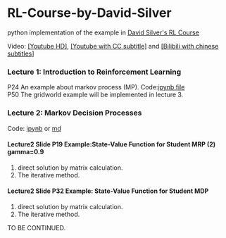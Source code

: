 # RL-Course-by-David-Silver
python implementation of the example in [David Silver's RL Course](https://www.davidsilver.uk/teaching/) 

Video: [[Youtube HD]](https://www.youtube.com/watch?v=2pWv7GOvuf0), [[Youtube with CC subtitle]](https://www.youtube.com/watch?v=zMsphnBCpdI&list=UUF0DiTWneggGunOcU2agJjA&index=24) and [[Bilibili with chinese subtitles]](https://www.bilibili.com/video/av45357759/)
### Lecture 1: Introduction to Reinforcement Learning 

P24 An example about markov process (MP). Code:[ipynb file](https://github.com/GarfieldF/RL-Course-by-David-Silver/blob/master/Lecture1MP.ipynb)   
P50 The gridworld example will be implemented in lecture 3.

### Lecture 2: Markov Decision Processes  
Code: [ipynb](https://github.com/GarfieldF/RL-Course-by-David-Silver/blob/master/Lecture2.ipynb) or  [md](https://github.com/GarfieldF/RL-Course-by-David-Silver/blob/master/Lecture2.md)

#### Lecture2 Slide P19 Example:State-Value Function for Student MRP (2) gamma=0.9
1. direct solution by matrix calculation.
2. The iterative method.
#### Lecture2 Slide P32 Example: State-Value Function for Student MDP
1. direct solution by matrix calculation.
2. The iterative method.


TO BE CONTINUED.
